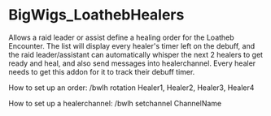 # BigWigs_LoathebHealers
Allows a raid leader or assist define a healing order for the Loatheb Encounter.
The list will display every healer's timer left on the debuff, and the raid leader/assistant can automatically whisper the next 2 healers to get ready and heal, and also send messages into healerchannel.
Every healer needs to get this addon for it to track their debuff timer.

How to set up an order:
/bwlh rotation Healer1, Healer2, Healer3, Healer4

How to set up a healerchannel:
/bwlh setchannel ChannelName
